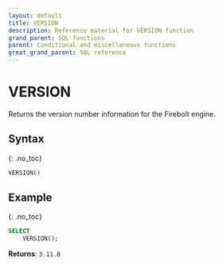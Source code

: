 ```yaml
---
layout: default
title: VERSION
description: Reference material for VERSION function
grand_parent: SQL functions
parent: Conditional and miscellaneous functions
great_grand_parent: SQL reference
---
```


# VERSION

Returns the version number information for the Firebolt engine. 

## Syntax
{: .no_toc}

```sql
VERSION()
```

## Example
{: .no_toc}

```sql
SELECT
    VERSION();
```

**Returns**: `3.11.0`
